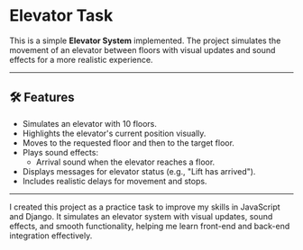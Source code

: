 # Elevator Task

This is a simple **Elevator System** implemented. The project simulates the movement of an elevator between floors with visual updates and sound effects for a more realistic experience.

---

## 🛠 Features
- Simulates an elevator with 10 floors.
- Highlights the elevator's current position visually.
- Moves to the requested floor and then to the target floor.
- Plays sound effects:
  - Arrival sound when the elevator reaches a floor.
- Displays messages for elevator status (e.g., "Lift has arrived").
- Includes realistic delays for movement and stops.

---
I created this project as a practice task to improve my skills in JavaScript and Django. It simulates an elevator system with visual updates, sound effects, and smooth functionality, helping me learn front-end and back-end integration effectively.
